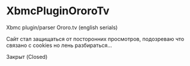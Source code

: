 XbmcPluginOroroTv
=================

Xbmc plugin/parser Ororo.tv (english serials)

Сайт стал защищаться от посторонних просмотров, подозреваю что связано с cookies но лень разбираться...

Закрыт (Closed)
